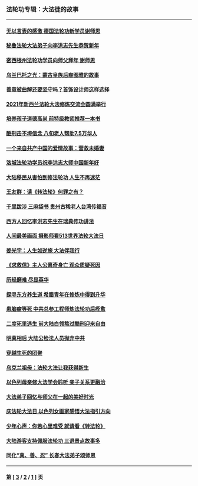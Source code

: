 ### 法轮功专辑：大法徒的故事
---
#### [无以言表的感激 德国法轮功新学员谢师恩](../../pages/nf1147481/n13543790.md?04230430) 
#### [秘鲁法轮大法弟子向李洪志先生恭贺新年](../../pages/nf1147481/n13540182.md?04230430) 
#### [密西根州法轮功学员向师父拜年 谢师恩](../../pages/nf1147481/n13538183.md?04230430) 
#### [乌兰巴托之光：蒙古皇族后裔图雅的故事](../../pages/nf1147481/n13155759.md?04230430) 
#### [善意被曲解还要坚守吗？首饰设计师这样选择](../../pages/nf1147481/n13077575.md?04230430) 
#### [2021年新西兰法轮大法修炼交流会圆满举行](../../pages/nf1147481/n13033149.md?04230430) 
#### [培养孩子道德高尚 前特级教师推荐一本书](../../pages/nf1147481/n12938640.md?04230430) 
#### [酷刑击不垮信念 八旬老人帮助7.5万华人](../../pages/nf1147481/n12880712.md?04230430) 
#### [一个来自共产中国的爱情故事：营救未婚妻](../../pages/nf1147481/n12778386.md?04230430) 
#### [洛城法轮功学员祝李洪志大师中国新年好](../../pages/nf1147481/n12724685.md?04230430) 
#### [大陆移民从害怕到修法轮功 人生不再迷茫](../../pages/nf1147481/n12414325.md?04230430) 
#### [王友群：读《转法轮》何罪之有？](../../pages/nf1147481/n12408647.md?04230430) 
#### [千里跋涉 三麻袋书 贵州古稀老人台湾传福音](../../pages/nf1147481/n12198750.md?04230430) 
#### [西方人回忆李洪志先生在瑞典传功讲法](../../pages/nf1147481/n12099607.md?04230430) 
#### [人间最美画面 摄影师看513世界法轮大法日](../../pages/nf1147481/n12094118.md?04230430) 
#### [姜光宇：人生如逆旅 大法伴我行](../../pages/nf1147481/n12088664.md?04230430) 
#### [《求救信》主人公离奇身亡 观众质疑死因](../../pages/nf1147481/n11845215.md?04230430) 
#### [历经磨难 尽显英华](../../pages/nf1147481/n11723297.md?04230430) 
#### [探寻东方养生道 希腊青年在修炼中得到升华](../../pages/nf1147481/n11494502.md?04230430) 
#### [患脑瘤等死 中共总参工程师炼法轮功后痊愈](../../pages/nf1147481/n11466682.md?04230430) 
#### [二度死里逃生 前大陆白领熬过酷刑迎来自由](../../pages/nf1147481/n11368594.md?04230430) 
#### [明真相后 大陆公检法人员抛弃中共](../../pages/nf1147481/n11358618.md?04230430) 
#### [穿越生死的团聚](../../pages/nf1147481/n11258922.md?04230430) 
#### [乌克兰祖母：法轮大法让我获得新生](../../pages/nf1147481/n11269457.md?04230430) 
#### [以色列母亲修大法学会聆听 亲子关系更融洽](../../pages/nf1147481/n11268195.md?04230430) 
#### [大法弟子回忆与师父在一起的美好时光](../../pages/nf1147481/n11267759.md?04230430) 
#### [庆法轮大法日 以色列女画家感悟大法指引方向](../../pages/nf1147481/n11267735.md?04230430) 
#### [少年心声：你若心里难受 就请看《转法轮》](../../pages/nf1147481/n11267496.md?04230430) 
#### [大陆游客支持佩服法轮功 三退景点故事多](../../pages/nf1147481/n11267378.md?04230430) 
#### [同化“真、善、忍” 长春大法弟子颂师恩](../../pages/nf1147481/n11266497.md?04230430) 

---
#### 第 [ [3](./3.md?04230430) / [2](./2.md?04230430) / [1](./1.md?04230430) ] 页
